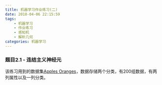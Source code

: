 ```yaml
---
title: 机器学习作业练习(二)
date: 2018-04-06 22:15:59
tags:
	- 机器学习
	- 作业练习
	- 感知机
	- 解析几何
categories:	机器学习
---
```


### 题目2.1 - 连结主义神经元

该练习用到的数据集[Apples Oranges](https://raw.githubusercontent.com/CFWLoader/supreme-bassoon/master/MachineIntelligence/datasets/applesOranges.csv)，数据存储两个分类，有200组数据，有两列属性以及一列分类。